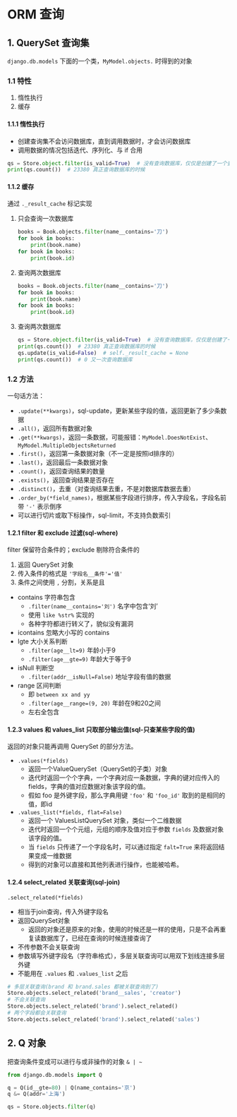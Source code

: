 # ORM 查询

## 1. QuerySet 查询集

`django.db.models` 下面的一个类，`MyModel.objects.` 时得到的对象

### 1.1 特性

1. 惰性执行
2. 缓存

#### 1.1.1 惰性执行
- 创建查询集不会访问数据库，直到调用数据时，才会访问数据库
- 调用数据的情况包括迭代、序列化、与 if 合用

```py
qs = Store.object.filter(is_valid=True)  # 没有查询数据库，仅仅是创建了一个查询集
print(qs.count())  # 23380 真正查询数据库的时候
``` 

#### 1.1.2 缓存

通过 `._result_cache` 标记实现

1. 只会查询一次数据库
    ```py
    books = Book.objects.filter(name__contains='刀')
    for book in books:
        print(book.name)
    for book in books:
        print(book.id)
    ```
2. 查询两次数据库
    ```py
    books = Book.objects.filter(name__contains='刀')
    for book in books:
        print(book.name)
    for book in books:
        print(book.id)
    ```
3. 查询两次数据库
    ```py
    qs = Store.object.filter(is_valid=True)  # 没有查询数据库，仅仅是创建了一个查询集
    print(qs.count())  # 23380 真正查询数据库的时候
    qs.update(is_valid=False)  # self._result_cache = None
    print(qs.count())  # 0 又一次查询数据库
    ```

### 1.2 方法

一句话方法：

- `.update(**kwargs)`，sql-update，更新某些字段的值，返回更新了多少条数据
- `.all()`，返回所有数据对象
- `.get(**kwargs)`，返回一条数据，可能报错：`MyModel.DoesNotExist`、`MyModel.MultipleObjectsReturned`
- `.first()`，返回第一条数据对象（不一定是按照id排序的）
- `.last()`，返回最后一条数据对象
- `.count()`，返回查询结果的数量
- `.exists()`，返回查询结果是否存在
- `.distinct()`，去重（对查询结果去重，不是对数据库数据去重）
- `.order_by(*field_names)`，根据某些字段进行排序，传入字段名，字段名前带 `'-'` 表示倒序
- 可以进行切片或取下标操作，sql-limit，不支持负数索引

#### 1.2.1 filter 和 exclude 过滤(sql-where)

filter 保留符合条件的；exclude 剔除符合条件的

1. 返回 QuerySet 对象
2. 传入条件的格式是 `'字段名__条件'='值'`
3. 条件之间使用 `,` 分割，关系是且

- contains 字符串包含
  - `.filter(name__contains='刘')` 名字中包含‘刘’
  - 使用 `like %str%` 实现的
  - 各种字符都进行转义了，貌似没有漏洞
- icontains 忽略大小写的 contains
- lgte 大小关系判断
  - `.filter(age__lt=9)` 年龄小于9
  - `.filter(age__gte=9)` 年龄大于等于9
- isNull 判断空
  - `.filter(addr__isNull=False)` 地址字段有值的数据
- range 区间判断
  - 即 `between xx and yy`
  - `.filter(age__range=(9, 20)` 年龄在9和20之间
  - 左右全包含

#### 1.2.3 values 和 values_list 只取部分输出值(sql-只查某些字段的值)

返回的对象只能再调用 QuerySet 的部分方法。

- `.values(*fields)` 
  - 返回一个ValueQuerySet（QuerySet的子类）对象
  - 迭代时返回一个个字典，一个字典对应一条数据，字典的键对应传入的 fields，字典的值对应数据对象该字段的值。
  - 假如 foo 是外键字段，那么字典用键 `'foo'` 和 `'foo_id'` 取到的是相同的值，即id
- `.values_list(*fields, flat=False)` 
  - 返回一个 ValuesListQuerySet 对象，类似一个二维数据
  - 迭代时返回一个个元组，元组的顺序及值对应于参数 `fields` 及数据对象该字段的值。
  - 当 `fields` 只传递了一个字段名时，可以通过指定 `falt=True` 来将返回结果变成一维数据
  - 得到的对象可以直接和其他列表进行操作，也能被哈希。

#### 1.2.4 select_related 关联查询(sql-join)

`.select_related(*fields)`

- 相当于join查询，传入外键字段名
- 返回QuerySet对象
  - 返回的对象还是原来的对象，使用的时候还是一样的使用，只是不会再重复读数据库了，已经在查询的时候连接查询了
- 不传参数不会关联查询
- 参数填写外键字段名（字符串格式），多层关联查询可以用双下划线连接多层外键
- 不能用在 `.values` 和 `.values_list` 之后

```py
# 多层关联查询(brand 和 brand.sales 都被关联查询到了)
Store.objects.select_related('brand__sales', 'creator')
# 不会关联查询
Store.objects.select_related('brand').select_related()
# 两个字段都会关联查询
Store.objects.select_related('brand').select_related('sales')
```

## 2. Q 对象

把查询条件变成可以进行与或非操作的对象 `& | ~`

```py
from django.db.models import Q

q = Q(id__gte=80) | Q(name_contains='京')
q &= Q(addr='上海')

qs = Store.objects.filter(q)
```
